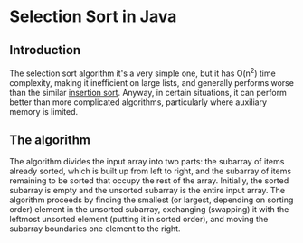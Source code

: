 # Selection Sort in Java

## Introduction
The selection sort algorithm it's a very simple one, but it has O(n<sup>2</sup>) time complexity, making it inefficient on large lists, and generally performs worse than the similar [insertion sort](https://github.com/Asiatik/codezilla/tree/master/Sorting/Insertion%20Sort/Java).
Anyway, in certain situations, it can perform better than more complicated algorithms, particularly where auxiliary memory is limited. 

## The algorithm
The algorithm divides the input array into two parts: the subarray of items already sorted, which is built up from left to right, and the subarray of items remaining to be sorted that occupy the rest of the array. Initially, the sorted subarray is empty and the unsorted subarray is the entire input array. The algorithm proceeds by finding the smallest (or largest, depending on sorting order) element in the unsorted subarray, exchanging (swapping) it with the leftmost unsorted element (putting it in sorted order), and moving the subarray boundaries one element to the right. 
